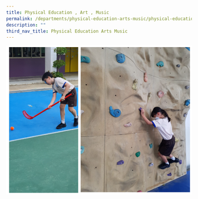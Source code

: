 ```yaml
---
title: Physical Education , Art , Music
permalink: /departments/physical-education-arts-music/physical-education-art-music/
description: ""
third_nav_title: Physical Education Arts Music
---
```

![](/images/Fuhua%20Experience/Teaching%20and%20Learning%20@%20Fuhua/Departments/Physical%20Education%20Arts%20Music/Physical%20Education%20Arts%20Music/P1.png)